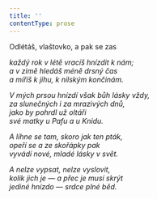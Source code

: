 ```yaml
---
title: ''
contentType: prose
---
```


<section>

Odlétáš, vlaštovko, a pak se zas

_každý rok v létě vracíš hnízdit k nám;  
a v zimě hledáš méně drsný čas  
a míříš k jihu, k nilským končinám._

</section>

<section>

_V mých prsou hnízdí však bůh lásky vždy,  
za slunečných i za mrazivých dnů,  
jako by pohrdl už oltáři  
své matky u Pafu a u Knidu._

</section>

<section>

_A líhne se tam, skoro jak ten pták,  
opeří se a ze skořápky pak  
vyvádí nové, mladé lásky v svět._

</section>

<section>

_A nelze vypsat, nelze vyslovit,  
kolik jich je — a přec je musí skrýt  
jediné hnízdo — srdce plné běd._

</section>
